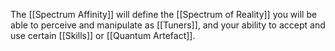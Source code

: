 The [[Spectrum Affinity]] will define the [[Spectrum of Reality]] you will be able to perceive and manipulate as [[Tuners]], and your ability to accept and use certain [[Skills]] or [[Quantum Artefact]].